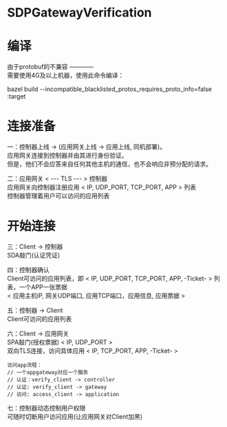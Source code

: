 # SDPGatewayVerification  
  
# 编译  

由于protobuf的不兼容 ————  
需要使用4G及以上机器，使用此命令编译：  
  
bazel build --incompatible_blacklisted_protos_requires_proto_info=false :target  
  

# 连接准备  
  
一：控制器上线 -> (应用网关上线 -> 应用上线, 同机部署)。  
    应用网关连接到控制器并由其进行身份验证。  
    但是，他们不会应答来自任何其他主机的通信，也不会响应非预分配的请求。  
  
二：应用网关 < --- TLS --- > 控制器  
    应用网关向控制器注册应用 < IP, UDP_PORT, TCP_PORT, APP > 列表  
    控制器管理着用户可以访问的应用列表  
  
#  开始连接  
  
三：Client -> 控制器  
    SDA敲门(认证凭证)  
  
四：控制器确认  
    Client可访问的应用列表，即 < IP, UDP_PORT, TCP_PORT, APP, -Ticket- > 列表，一个APP一张票据  
    < 应用主机IP, 网关UDP端口, 应用TCP端口，应用信息, 应用票据 >
  
五：控制器 -> Client  
    Client可访问的应用列表  
  
六：Client -> 应用网关  
    SPA敲门(授权票据) < IP, UDP_PORT >  
    双向TLS连接，访问具体应用 < IP, TCP_PORT, APP, -Ticket- >  
  
    访问app流程：  
    // 一个appgateway对应一个服务   
    // 认证：verify_client -> controller   
    // 认证: verify_client -> gateway   
    // 访问: access_client -> application  
   
七：控制器动态控制用户权限  
    可随时切断用户访问应用(让应用网关对Client加黑)  
  